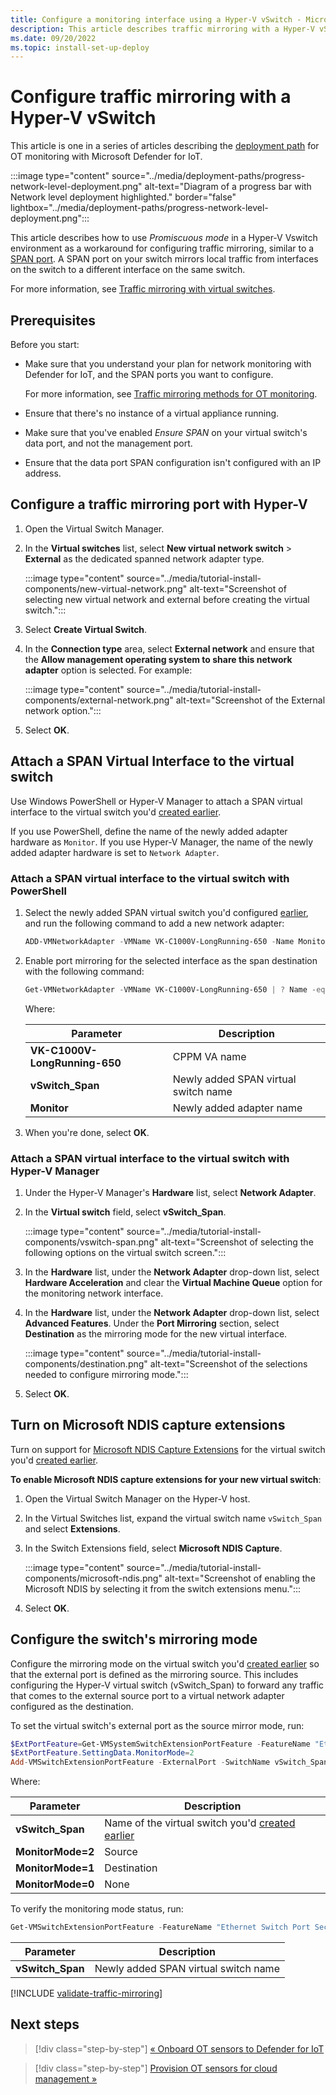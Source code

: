 ```yaml
---
title: Configure a monitoring interface using a Hyper-V vSwitch - Microsoft Defender for IoT
description: This article describes traffic mirroring with a Hyper-V vSwitch for OT monitoring with Microsoft Defender for IoT.
ms.date: 09/20/2022
ms.topic: install-set-up-deploy
---
```



# Configure traffic mirroring with a Hyper-V vSwitch

This article is one in a series of articles describing the [deployment path](../ot-deploy/ot-deploy-path.md) for OT monitoring with Microsoft Defender for IoT.

:::image type="content" source="../media/deployment-paths/progress-network-level-deployment.png" alt-text="Diagram of a progress bar with Network level deployment highlighted." border="false" lightbox="../media/deployment-paths/progress-network-level-deployment.png":::

This article describes how to use *Promiscuous mode* in a Hyper-V Vswitch environment as a workaround for configuring traffic mirroring, similar to a [SPAN port](configure-mirror-span.md). A SPAN port on your switch mirrors local traffic from interfaces on the switch to a different interface on the same switch.

For more information, see [Traffic mirroring with virtual switches](../best-practices/traffic-mirroring-methods.md#traffic-mirroring-with-virtual-switches).

## Prerequisites

Before you start:

- Make sure that you understand your plan for network monitoring with Defender for IoT, and the SPAN ports you want to configure.

    For more information, see [Traffic mirroring methods for OT monitoring](../best-practices/traffic-mirroring-methods.md).

- Ensure that there's no instance of a virtual appliance running.

- Make sure that you've enabled *Ensure SPAN* on your virtual switch's data port, and not the management port.

- Ensure that the data port SPAN configuration isn't configured with an IP address.

## Configure a traffic mirroring port with Hyper-V

1. Open the Virtual Switch Manager.

1. In the **Virtual switches** list, select **New virtual network switch** > **External** as the dedicated spanned network adapter type.

    :::image type="content" source="../media/tutorial-install-components/new-virtual-network.png" alt-text="Screenshot of selecting new virtual network and external before creating the virtual switch.":::

1. Select **Create Virtual Switch**.

1. In the **Connection type** area, select **External network** and ensure that the **Allow management operating system to share this network adapter** option is selected. For example:

   :::image type="content" source="../media/tutorial-install-components/external-network.png" alt-text="Screenshot of the External network option.":::

1. Select **OK**.

## Attach a SPAN Virtual Interface to the virtual switch

Use Windows PowerShell or Hyper-V Manager to attach a SPAN virtual interface to the virtual switch you'd [created earlier](#configure-a-traffic-mirroring-port-with-hyper-v).

If you use PowerShell, define the name of the newly added adapter hardware as `Monitor`. If you use Hyper-V Manager, the name of the newly added adapter hardware is set to `Network Adapter`.

### Attach a SPAN virtual interface to the virtual switch with PowerShell

1. Select the newly added SPAN virtual switch you'd configured [earlier](#configure-a-traffic-mirroring-port-with-hyper-v), and run the following command to add a new network adapter:

    ```powershell
    ADD-VMNetworkAdapter -VMName VK-C1000V-LongRunning-650 -Name Monitor -SwitchName vSwitch_Span
    ```

1. Enable port mirroring for the selected interface as the span destination with the following command:

    ```powershell
    Get-VMNetworkAdapter -VMName VK-C1000V-LongRunning-650 | ? Name -eq Monitor | Set-VMNetworkAdapter -PortMirroring Destination
    ```

    Where:

    | Parameter | Description |
    |--|--|
    |**VK-C1000V-LongRunning-650** | CPPM VA name |
    |**vSwitch_Span** |Newly added SPAN virtual switch name |
    |**Monitor** |Newly added adapter name |

1. When you're done, select **OK**.

### Attach a SPAN virtual interface to the virtual switch with Hyper-V Manager

1. Under the Hyper-V Manager's **Hardware** list, select **Network Adapter**.

1. In the **Virtual switch** field, select **vSwitch_Span**.

    :::image type="content" source="../media/tutorial-install-components/vswitch-span.png" alt-text="Screenshot of selecting the following options on the virtual switch screen.":::

1. In the **Hardware** list, under the **Network Adapter** drop-down list, select **Hardware Acceleration** and clear the **Virtual Machine Queue** option for the monitoring network interface.

1. In the **Hardware** list, under the **Network Adapter** drop-down list, select **Advanced Features**. Under the **Port Mirroring** section, select **Destination** as the mirroring mode for the new virtual interface.

    :::image type="content" source="../media/tutorial-install-components/destination.png" alt-text="Screenshot of the selections needed to configure mirroring mode.":::

1. Select **OK**.

## Turn on Microsoft NDIS capture extensions

Turn on support for [Microsoft NDIS Capture Extensions](/windows-hardware/drivers/network/capturing-extensions) for the virtual switch you'd [created earlier](#configure-a-traffic-mirroring-port-with-hyper-v).

**To enable Microsoft NDIS capture extensions for your new virtual switch**:

1. Open the Virtual Switch Manager on the Hyper-V host.

1. In the Virtual Switches list, expand the virtual switch name `vSwitch_Span` and select **Extensions**.

1. In the Switch Extensions field, select **Microsoft NDIS Capture**.

    :::image type="content" source="../media/tutorial-install-components/microsoft-ndis.png" alt-text="Screenshot of enabling the Microsoft NDIS by selecting it from the switch extensions menu.":::

1. Select **OK**.

## Configure the switch's mirroring mode

Configure the mirroring mode on the virtual switch you'd [created earlier](#configure-a-traffic-mirroring-port-with-hyper-v) so that the external port is defined as the mirroring source. This includes configuring the Hyper-V virtual switch (vSwitch_Span) to forward any traffic that comes to the external source port to a virtual network adapter configured as the destination.

To set the virtual switch's external port as the source mirror mode, run:

```PowerShell
$ExtPortFeature=Get-VMSystemSwitchExtensionPortFeature -FeatureName "Ethernet Switch Port Security Settings"
$ExtPortFeature.SettingData.MonitorMode=2
Add-VMSwitchExtensionPortFeature -ExternalPort -SwitchName vSwitch_Span -VMSwitchExtensionFeature $ExtPortFeature
```

Where:

| Parameter | Description |
|--|--|
|**vSwitch_Span** | Name of the virtual switch you'd [created earlier](#configure-a-traffic-mirroring-port-with-hyper-v) |
|**MonitorMode=2** | Source |
|**MonitorMode=1** | Destination |
|**MonitorMode=0** | None |

To verify the monitoring mode status, run:

```PowerShell
Get-VMSwitchExtensionPortFeature -FeatureName "Ethernet Switch Port Security Settings" -SwitchName vSwitch_Span -ExternalPort | select -ExpandProperty SettingData
```

| Parameter | Description |
|--|--|
|**vSwitch_Span** | Newly added SPAN virtual switch name |

[!INCLUDE [validate-traffic-mirroring](../includes/validate-traffic-mirroring.md)]

## Next steps

> [!div class="step-by-step"]
> [« Onboard OT sensors to Defender for IoT](../onboard-sensors.md)

> [!div class="step-by-step"]
> [Provision OT sensors for cloud management »](../ot-deploy/provision-cloud-management.md)
